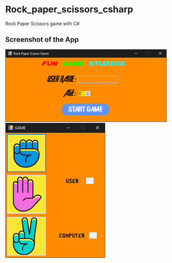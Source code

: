 # Rock_paper_scissors_csharp
Rock Paper Scissors game with C#


## Screenshot of the App
![](/images/RPS1.PNG)
![](/images/RPS2.PNG)

